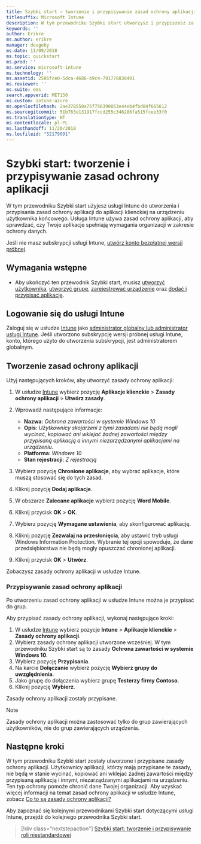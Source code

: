 ```yaml
---
title: Szybki start — tworzenie i przypisywanie zasad ochrony aplikacji
titlesuffix: Microsoft Intune
description: W tym przewodniku Szybki start utworzysz i przypiszesz za pomocą usługi Microsoft Intune zasady ochrony aplikacji.
keywords: ''
author: Erikre
ms.author: erikre
manager: dougeby
ms.date: 11/09/2018
ms.topic: quickstart
ms.prod: ''
ms.service: microsoft-intune
ms.technology: ''
ms.assetid: 2586fce0-5dca-4686-b9c4-791778838401
ms.reviewer: ''
ms.suite: ems
search.appverid: MET150
ms.custom: intune-azure
ms.openlocfilehash: 2ae378550a75f756390053e44eb4fbd04f665612
ms.sourcegitcommit: 51b763e131917fccd255c346286fa515fcee33f0
ms.translationtype: HT
ms.contentlocale: pl-PL
ms.lasthandoff: 11/20/2018
ms.locfileid: "52179091"
---
```

# <a name="quickstart-create-and-assign-an-app-protection-policy"></a>Szybki start: tworzenie i przypisywanie zasad ochrony aplikacji

W tym przewodniku Szybki start użyjesz usługi Intune do utworzenia i przypisania zasad ochrony aplikacji do aplikacji klienckiej na urządzeniu użytkownika końcowego. Usługa Intune używa zasad ochrony aplikacji, aby sprawdzać, czy Twoje aplikacje spełniają wymagania organizacji w zakresie ochrony danych.

Jeśli nie masz subskrypcji usługi Intune, [utwórz konto bezpłatnej wersji próbnej](free-trial-sign-up.md).

## <a name="prerequisites"></a>Wymagania wstępne

- Aby ukończyć ten przewodnik Szybki start, musisz [utworzyć użytkownika](quickstart-create-user.md), [utworzyć grupę](quickstart-create-group.md), [zarejestrować urządzenie](quickstart-setup-auto-enrollment.md) oraz [dodać i przypisać aplikację](quickstart-add-assign-app.md).

## <a name="sign-in-to-intune"></a>Logowanie się do usługi Intune

Zaloguj się w usłudze [Intune](https://aka.ms/intuneportal) jako [administrator globalny lub administrator usługi Intune](users-add.md#types-of-administrators). Jeśli utworzono subskrypcję wersji próbnej usługi Intune, konto, którego użyto do utworzenia subskrypcji, jest administratorem globalnym.

## <a name="create-an-app-protection-policy"></a>Tworzenie zasad ochrony aplikacji

Użyj następujących kroków, aby utworzyć zasady ochrony aplikacji:

1. W usłudze [Intune](https://aka.ms/intuneportal) wybierz pozycję **Aplikacje klienckie** > **Zasady ochrony aplikacji** > **Utwórz zasady**. 
2. Wprowadź następujące informacje: 

    - **Nazwa**: *Ochrona zawartości w systemie Windows 10*
    - **Opis**: *Użytkownicy skojarzeni z tymi zasadami nie będą mogli wycinać, kopiować ani wklejać żadnej zawartości między przypisaną aplikacją a innymi niezarządzanymi aplikacjami na urządzeniu.*
    - **Platforma**: *Windows 10*
    - **Stan rejestracji**: *Z rejestracją*

3. Wybierz pozycję **Chronione aplikacje**, aby wybrać aplikacje, które muszą stosować się do tych zasad.
4. Kliknij pozycję **Dodaj aplikacje**.
5. W obszarze **Zalecane aplikacje** wybierz pozycję **Word Mobile**.
5. Kliknij przycisk **OK** > **OK**. 
6. Wybierz pozycję **Wymagane ustawienia**, aby skonfigurować aplikację.
7. Kliknij pozycję **Zezwalaj na przesłonięcia**, aby ustawić tryb usługi Windows Information Protection. Wybranie tej opcji spowoduje, że dane przedsiębiorstwa nie będą mogły opuszczać chronionej aplikacji.
8. Kliknij przycisk **OK** > **Utwórz**.

Zobaczysz zasady ochrony aplikacji w usłudze Intune.

### <a name="assign-the-app-protection-policy"></a>Przypisywanie zasad ochrony aplikacji

Po utworzeniu zasad ochrony aplikacji w usłudze Intune można je przypisać do grup. 

Aby przypisać zasady ochrony aplikacji, wykonaj następujące kroki:

1.  W usłudze [Intune](https://aka.ms/intuneportal) wybierz pozycje **Intune** > **Aplikacje klienckie** > **Zasady ochrony aplikacji**. 
2.  Wybierz zasady ochrony aplikacji utworzone wcześniej. W tym przewodniku Szybki start są to zasady **Ochrona zawartości w systemie Windows 10**.
3.  Wybierz pozycję **Przypisania**.
4.  Na karcie **Dołączanie** wybierz pozycję **Wybierz grupy do uwzględnienia**.
5.  Jako grupę do dołączenia wybierz grupę **Testerzy firmy Contoso**.
6.  Kliknij pozycję **Wybierz**. 

Zasady ochrony aplikacji zostały przypisane.

> [!NOTE]
> Zasady ochrony aplikacji można zastosować tylko do grup zawierających użytkowników, nie do grup zawierających urządzenia.

## <a name="next-steps"></a>Następne kroki

W tym przewodniku Szybki start zostały utworzone i przypisane zasady ochrony aplikacji. Użytkownicy aplikacji, którzy mają przypisane te zasady, nie będą w stanie wycinać, kopiować ani wklejać żadnej zawartości między przypisaną aplikacją i innymi, niezarządzanymi aplikacjami na urządzeniu. Ten typ ochrony pomoże chronić dane Twojej organizacji. Aby uzyskać więcej informacji na temat zasad ochrony aplikacji w usłudze Intune, zobacz [Co to są zasady ochrony aplikacji?](app-protection-policy.md)

Aby zapoznać się kolejnymi przewodnikami Szybki start dotyczącymi usługi Intune, przejdź do kolejnego przewodnika Szybki start.

> [!div class="nextstepaction"]
> [Szybki start: tworzenie i przypisywanie roli niestandardowej](quickstart-create-custom-role.md)
